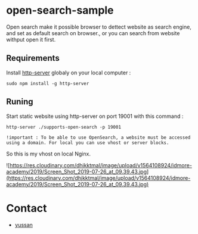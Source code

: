 # open-search-sample
Open search make it possible browser to dettect website as search engine, and set as default search on browser., or you can search from website withput open it first.

## Requirements
Install [http-server](https://www.npmjs.com/package/http-server) globaly on your local computer :
```
sudo npm install -g http-server
```

## Runing
Start static website using http-server on port 19001 with this command :
```
http-server ./supports-open-search -p 19001
```

`!important : To be able to use OpenSearch, a website must be accessed using a domain. For local you can use vhost or server blocks.`

So this is my vhost on local Nginx.

![https://res.cloudinary.com/dhjkktmal/image/upload/v1564108924/idmore-academy/2019/Screen_Shot_2019-07-26_at_09.39.43.jpg](https://res.cloudinary.com/dhjkktmal/image/upload/v1564108924/idmore-academy/2019/Screen_Shot_2019-07-26_at_09.39.43.jpg)

# Contact
- [yussan](https://twitter.com/xyussanx)
